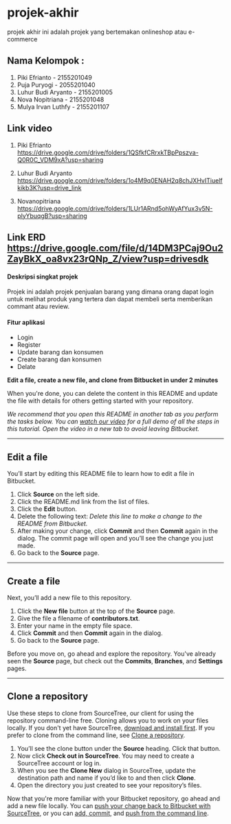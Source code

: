 # projek-akhir

projek akhir ini adalah projek yang bertemakan onlineshop atau e-commerce

## Nama Kelompok :

1. Piki Efrianto - 2155201049
2. Puja Puryogi - 2055201040
3. Luhur Budi Aryanto - 2155201005
4. Nova Nopitriana - 2155201048
5. Mulya Irvan Luthfy - 2155201107

## Link video

1. Piki Efrianto
   https://drive.google.com/drive/folders/1QSfkfCRrxkTBpPpszva-Q0R0C_VDM9xA?usp=sharing

2. Luhur Budi Aryanto
   https://drive.google.com/drive/folders/1o4M9q0ENAH2q8chJXHvITiuelfkikb3K?usp=drive_link

3. Novanopitriana
   https://drive.google.com/drive/folders/1LUr1ARnd5ohWyAfYux3v5N-plyYbuqgB?usp=sharing

## Link ERD https://drive.google.com/file/d/14DM3PCaj9Ou2ZayBkX_oa8vx23rQNp_Z/view?usp=drivesdk

#### Deskripsi singkat projek

Projek ini adalah projek penjualan barang yang dimana orang dapat login untuk melihat produk yang tertera dan dapat membeli serta memberikan commant atau review.

#### Fitur aplikasi

-   Login
-   Register
-   Update barang dan konsumen
-   Create barang dan konsumen
-   Delate

**Edit a file, create a new file, and clone from Bitbucket in under 2 minutes**

When you're done, you can delete the content in this README and update the file with details for others getting started with your repository.

_We recommend that you open this README in another tab as you perform the tasks below. You can [watch our video](https://youtu.be/0ocf7u76WSo) for a full demo of all the steps in this tutorial. Open the video in a new tab to avoid leaving Bitbucket._

---

## Edit a file

You’ll start by editing this README file to learn how to edit a file in Bitbucket.

1. Click **Source** on the left side.
2. Click the README.md link from the list of files.
3. Click the **Edit** button.
4. Delete the following text: _Delete this line to make a change to the README from Bitbucket._
5. After making your change, click **Commit** and then **Commit** again in the dialog. The commit page will open and you’ll see the change you just made.
6. Go back to the **Source** page.

---

## Create a file

Next, you’ll add a new file to this repository.

1. Click the **New file** button at the top of the **Source** page.
2. Give the file a filename of **contributors.txt**.
3. Enter your name in the empty file space.
4. Click **Commit** and then **Commit** again in the dialog.
5. Go back to the **Source** page.

Before you move on, go ahead and explore the repository. You've already seen the **Source** page, but check out the **Commits**, **Branches**, and **Settings** pages.

---

## Clone a repository

Use these steps to clone from SourceTree, our client for using the repository command-line free. Cloning allows you to work on your files locally. If you don't yet have SourceTree, [download and install first](https://www.sourcetreeapp.com/). If you prefer to clone from the command line, see [Clone a repository](https://confluence.atlassian.com/x/4whODQ).

1. You’ll see the clone button under the **Source** heading. Click that button.
2. Now click **Check out in SourceTree**. You may need to create a SourceTree account or log in.
3. When you see the **Clone New** dialog in SourceTree, update the destination path and name if you’d like to and then click **Clone**.
4. Open the directory you just created to see your repository’s files.

Now that you're more familiar with your Bitbucket repository, go ahead and add a new file locally. You can [push your change back to Bitbucket with SourceTree](https://confluence.atlassian.com/x/iqyBMg), or you can [add, commit,](https://confluence.atlassian.com/x/8QhODQ) and [push from the command line](https://confluence.atlassian.com/x/NQ0zDQ).
